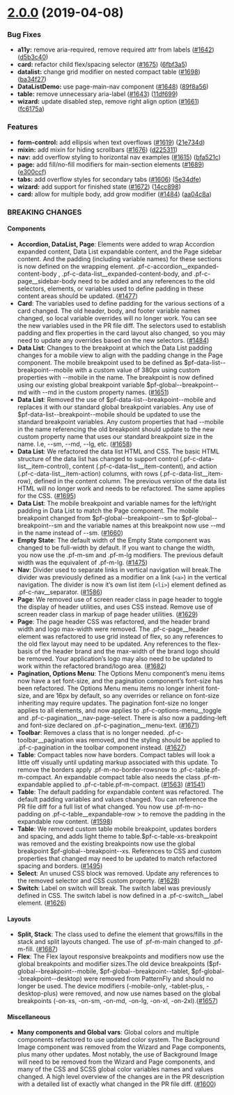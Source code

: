 # [2.0.0](https://github.com/patternfly/patternfly-next/compare/v1.0.250...v2.0.0) (2019-04-08)


### Bug Fixes

* **a11y:** remove aria-required, remove required attr from labels ([#1642](https://github.com/patternfly/patternfly-next/issues/1642)) ([d5b3c40](https://github.com/patternfly/patternfly-next/commit/d5b3c40))
* **card:** refactor child flex/spacing selector ([#1675](https://github.com/patternfly/patternfly-next/issues/1675)) ([6fbf3a5](https://github.com/patternfly/patternfly-next/commit/6fbf3a5))
* **datalist:** change grid modifier on nested compact table ([#1698](https://github.com/patternfly/patternfly-next/issues/1698)) ([ba34f27](https://github.com/patternfly/patternfly-next/commit/ba34f27))
* **DataListDemo:** use page-main-nav component ([#1648](https://github.com/patternfly/patternfly-next/issues/1648)) ([89f8a56](https://github.com/patternfly/patternfly-next/commit/89f8a56))
* **table:** remove unnecessary aria-label ([#1643](https://github.com/patternfly/patternfly-next/issues/1643)) ([11df699](https://github.com/patternfly/patternfly-next/commit/11df699))
* **wizard:** update disabled step, remove right align option ([#1661](https://github.com/patternfly/patternfly-next/issues/1661)) ([fc6175a](https://github.com/patternfly/patternfly-next/commit/fc6175a))


### Features

* **form-control:** add ellipsis when text overflows ([#1619](https://github.com/patternfly/patternfly-next/issues/1619)) ([21e734d](https://github.com/patternfly/patternfly-next/commit/21e734d))
* **mixin:** add mixin for hiding scrollbars ([#1676](https://github.com/patternfly/patternfly-next/issues/1676)) ([d225311](https://github.com/patternfly/patternfly-next/commit/d225311))
* **nav:** add overflow styling to horizontal nav examples ([#1615](https://github.com/patternfly/patternfly-next/issues/1615)) ([bfa521c](https://github.com/patternfly/patternfly-next/commit/bfa521c))
* **page:** add fill/no-fill modifiers for main-section elements ([#1689](https://github.com/patternfly/patternfly-next/issues/1689)) ([e300ccf](https://github.com/patternfly/patternfly-next/commit/e300ccf))
* **tabs:** add overflow styles for secondary tabs ([#1606](https://github.com/patternfly/patternfly-next/issues/1606)) ([5e34dfe](https://github.com/patternfly/patternfly-next/commit/5e34dfe))
* **wizard:** add support for finished state ([#1672](https://github.com/patternfly/patternfly-next/issues/1672)) ([14cc898](https://github.com/patternfly/patternfly-next/commit/14cc898))
* **card:** allow for multiple body, add grow modifier ([#1484](https://github.com/patternfly/patternfly-next/pull/1484)) ([aa04c8a](https://github.com/patternfly/patternfly-next/commit/aa04c8ab9d0015b62479cafa38b8a626e9f475d0))

### BREAKING CHANGES

#### Components
* **Accordion, DataList, Page**: Elements were added to wrap Accordion expanded content, Data List expandable content, and the Page sidebar content. And the padding (including variable names) for these sections is now defined on the wrapping element. .pf-c-accordion__expanded-content-body , .pf-c-data-list__expanded-content-body, and .pf-c-page__sidebar-body need to be added and any references to the old selectors, elements, or variables used to define padding in these content areas should be updated. ([#1477](https://github.com/patternfly/patternfly-next/issues/1477))
* **Card**: The variables used to define padding for the various sections of a card changed. The old header, body, and footer variable names changed, so local variable overrides will no longer work. You can see the new variables used in the PR file diff. The selectors used to establish padding and flex properties in the card layout also changed, so you may need to update any overrides based on the new selectors. ([#1484](https://github.com/patternfly/patternfly-next/issues/1484))
* **Data List**: Changes to the breakpoint at which the Data List padding changes for a mobile view to align with the padding change in the Page component. The mobile breakpoint used to be defined as $pf-data-list--breakpoint--mobile with a custom value of 380px using custom properties with --mobile in the name. The breakpoint is now defined using our existing global breakpoint variable $pf-global--breakpoint--md with --md in the custom property names. ([#1651](https://github.com/patternfly/patternfly-next/issues/1651))
* **Data List**: Removed the use of $pf-data-list--breakpoint--mobile and replaces it with our standard global breakpoint variables. Any use of $pf-data-list--breakpoint--mobile should be updated to use the standard breakpoint variables. Any custom properties that had --mobile in the name referencing the old breakpoint should update to the new custom property name that uses our standard breakpoint size in the name. I.e, --sm, --md, --lg, etc. ([#1658](https://github.com/patternfly/patternfly-next/issues/1658))
* **Data List**: We refactored the data list HTML and CSS. The basic HTML structure of the data list has changed to support control (.pf-c-data-list__item-control), content (.pf-c-data-list__item-content), and action (.pf-c-data-list__item-action) columns, with rows (.pf-c-data-list__item-row), defined in the content column. The previous version of the data list HTML will no longer work and needs to be refactored. The same applies for the CSS. ([#1695](https://github.com/patternfly/patternfly-next/issues/1695))
* **Data List**: The mobile breakpoint and variable names for the left/right padding in Data List to match the Page component. The mobile breakpoint changed from $pf-global--breakpoint--sm to $pf-global--breakpoint--sm and the variable names at this breakpoint now use --md in the name instead of --sm. ([#1660](https://github.com/patternfly/patternfly-next/issues/1660))
* **Empty State**: The default width of the Empty State component was changed to be full-width by default. If you want to change the width, you now use the .pf-m-sm and .pf-m-lg modifiers. The previous default width was the equivalent of .pf-m-lg. ([#1475](https://github.com/patternfly/patternfly-next/issues/1475))
* **Nav**: Divider used to separate links in vertical navigation will break.The divider was previously defined as a modifier on a link (`<a>`) in the vertical navigation. The divider is now it’s own list item (`<li>`) element defined as .pf-c-nav__separator. ([#1586](https://github.com/patternfly/patternfly-next/issues/1586))
* **Page**: We removed use of screen reader class in page header to toggle the display of header utilities, and uses CSS instead. Remove use of screen reader class in markup of page header utilities. ([#1629](https://github.com/patternfly/patternfly-next/issues/1629))
* **Page**: The page header CSS was refactored, and the header brand width and logo max-width were removed. The .pf-c-page__header element was refactored to use grid instead of flex, so any references to the old flex layout may need to be updated. Any references to the flex-basis of the header brand and the max-width of the brand logo should be removed. Your application’s logo may also need to be updated to work within the refactored brand/logo area. ([#1682](https://github.com/patternfly/patternfly-next/issues/1682))
* **Pagination, Options Menu**: The Options Menu component’s menu items now have a set font-size, and the pagination component’s font-size has been refactored. The Options Menu menu items no longer inherit font-size, and are 16px by default, so any overrides or reliance on font-size inheriting may require updates. The pagination font-size no longer applies to all elements, and now applies to .pf-c-options-menu__toggle and .pf-c-pagination__nav-page-select. There is also now a padding-left and font-size declared on .pf-c-pagination__menu-text. ([#1671](https://github.com/patternfly/patternfly-next/issues/1671))
* **Toolbar**: Removes a class that is no longer needed. .pf-c-toolbar__pagination was removed,  and the styling should be applied to .pf-c-pagination in the toolbar component instead. ([#1627](https://github.com/patternfly/patternfly-next/issues/1627))
* **Table**: Compact tables now have borders. Compact tables will look a little off visually until updating markup associated with this update. To remove the borders apply .pf-m-no-border-rowsnow to .pf-c-table.pf-m-compact. An expandable compact table also needs the class .pf-m-expandable applied to .pf-c-table.pf-m-compact. ([#1563](https://github.com/patternfly/patternfly-next/issues/1563))  ([#1541](https://github.com/patternfly/patternfly-next/issues/1541))
* **Table**: The default padding for expandable content was refactored. The default padding variables and values changed. You can reference the PR file diff for a full list of what changed. You now use .pf-m-no-padding on .pf-c-table__expandable-row > <td> to remove the padding in the expandable row content. ([#1598](https://github.com/patternfly/patternfly-next/issues/1598))
* **Table**: We removed custom table mobile breakpoint, updates borders and spacing, and adds light theme to table.$pf-c-table-xs-breakpoint was removed and the existing breakpoints now use the global breakpoint $pf-global--breakpoint--xs. References to CSS and custom properties that changed may need to be updated to match refactored spacing and borders. ([#1495](https://github.com/patternfly/patternfly-next/issues/1495))
* **Select**: An unused CSS block was removed. Update any references to the removed selector and CSS custom property. ([#1628](https://github.com/patternfly/patternfly-next/issues/1628))
* **Switch**: Label on switch will break. The switch label was previously defined in CSS. The switch label is now defined in a .pf-c-switch__label element. ([#1626](https://github.com/patternfly/patternfly-next/issues/1626))

#### Layouts
* **Split, Stack**: The class used to define the element that grows/fills in the stack and split layouts changed. The use of .pf-m-main changed to .pf-m-fill. ([#1687](https://github.com/patternfly/patternfly-next/issues/1687))
* **Flex**: The Flex layout responsive breakpoints and modifiers now use the global breakpoints and modifier sizes.The old device breakpoints  ($pf-global--breakpoint--mobile, $pf-global--breakpoint--tablet, $pf-global--breakpoint--desktop) were removed from PatternFly and should no longer be used. The device modifiers (-mobile-only, -tablet-plus, -desktop-plus) were removed, and now use names based on the global breakpoints (-on-xs, -on-sm, -on-md, -on-lg, -on-xl, -on-2xl).([#1657](https://github.com/patternfly/patternfly-next/issues/1657))

#### Miscellaneous
* **Many components and Global vars**: Global colors and multiple components refactored to use updated color system. The Background Image component was removed from the Wizard and Page components, plus many other updates. Most notably, the use of Background Image will need to be removed from the Wizard and Page components, and many of the CSS and SCSS global color variables names and values changed. A high level overview of the changes are in the PR description with a detailed list of exactly what changed in the PR file diff. ([#1600](https://github.com/patternfly/patternfly-next/issues/1600))

